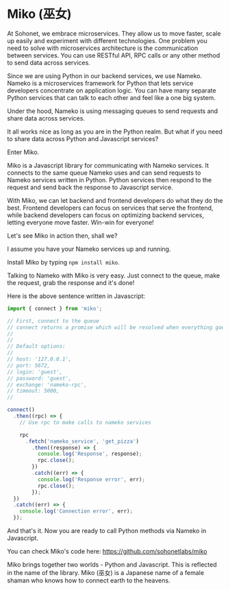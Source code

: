 # Miko (巫女)

At Sohonet, we embrace microservices. They allow us to move faster, scale up easily and experiment with different technologies. One problem you need to solve with microservices architecture is the communication between services. You can use RESTful API, RPC calls or any other method to send data across services.

Since we are using Python in our backend services, we use Nameko. Nameko is a microservices framework for Python that lets service developers concentrate on application logic. You can have many separate Python services that can talk to each other and feel like a one big system.

Under the hood, Nameko is using messaging queues to send requests and share data across services.

It all works nice as long as you are in the Python realm. But what if you need to share data across Python and Javascript services?

Enter Miko.

Miko is a Javascript library for communicating with Nameko services. It connects to the same queue Nameko uses and can send requests to Nameko services written in Python. Python services then respond to the request and send back the response to Javascript service.

With Miko, we can let backend and frontend developers do what they do the best. Frontend developers can focus on services that serve the frontend, while backend developers can focus on optimizing backend services, letting everyone move faster. Win-win for everyone!

Let's see Miko in action then, shall we?

I assume you have your Nameko services up and running.

Install Miko by typing `npm install miko`.

Talking to Nameko with Miko is very easy. Just connect to the queue, make the request, grab the response and it's done!

Here is the above sentence written in Javascript:

```javascript
import { connect } from 'miko';

// First, connect to the queue
// connect returns a promise which will be resolved when everything goes ok
//
//
// Default options:
//
// host: '127.0.0.1',
// port: 5672,
// login: 'guest',
// password: 'guest',
// exchange: 'nameko-rpc',
// timeout: 5000,
//

connect()
  .then((rpc) => {
    // Use rpc to make calls to nameko services

    rpc
      .fetch('nameko_service', 'get_pizza')
        .then((response) => {
          console.log('Response', response);
          rpc.close();
        })
        .catch((err) => {
          console.log('Response error', err);
          rpc.close();
        });
  })
  .catch((err) => {
    console.log('Connection error', err);
  });
```

And that's it. Now you are ready to call Python methods via Nameko in Javascript.

You can check Miko's code here: https://github.com/sohonetlabs/miko

Miko brings together two worlds - Python and Javascript. This is reflected in the name of the library. Miko (巫女) is a Japanese name of a female shaman who knows how to connect earth to the heavens.
